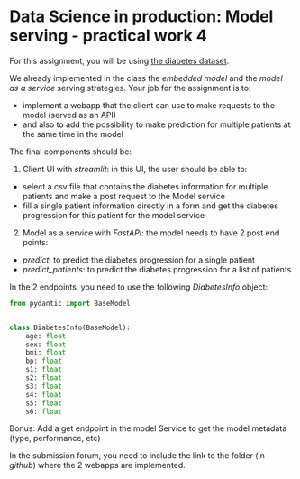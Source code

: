 # Data Science in production: Model serving - practical work 4

For this assignment, you will be using [the diabetes dataset](
https://scikit-learn.org/stable/modules/generated/sklearn.datasets.load_diabetes.html).

We already implemented in the class the *embedded model* and the *model as a service* serving strategies. Your job for
the assignment is to:

- implement a webapp that the client can use to make requests to the model (served as an API)
- and also to add the possibility to make prediction for multiple patients at the same time in the model

The final components should be:

1. Client UI with *streamlit*: in this UI, the user should be able to:

- select a csv file that contains the diabetes information for multiple patients and make a post request to the Model
  service
- fill a single patient information directly in a form and get the diabetes progression for this patient for the model
  service


2. Model as a service with *FastAPI*: the model needs to have 2 post end points:

- *predict*: to predict the diabetes progression for a single patient
- *predict_patients*: to predict the diabetes progression for a list of patients

In the 2 endpoints, you need to use the following *DiabetesInfo* object:

```python
from pydantic import BaseModel


class DiabetesInfo(BaseModel):
    age: float
    sex: float
    bmi: float
    bp: float
    s1: float
    s2: float
    s3: float
    s4: float
    s5: float
    s6: float
```

Bonus: Add a get endpoint in the model Service to get the model metadata (type, performance, etc)

In the submission forum, you need to include the link to the folder (in *github*) where the 2 webapps are implemented.